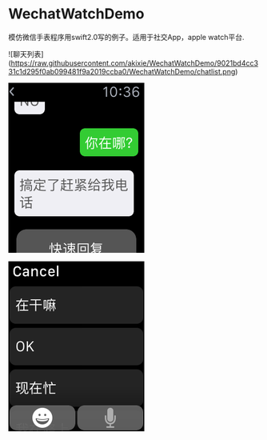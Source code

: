 # WechatWatchDemo
模仿微信手表程序用swift2.0写的例子。适用于社交App，apple watch平台.   


![聊天列表]
(https://raw.githubusercontent.com/akixie/WechatWatchDemo/9021bd4cc331c1d295f0ab099481f9a2019ccba0/WechatWatchDemo/chatlist.png)

![聊天页面](https://raw.githubusercontent.com/akixie/WechatWatchDemo/9021bd4cc331c1d295f0ab099481f9a2019ccba0/WechatWatchDemo/chatview.png)

![快速回复](https://raw.githubusercontent.com/akixie/WechatWatchDemo/9021bd4cc331c1d295f0ab099481f9a2019ccba0/WechatWatchDemo/reply.png)

